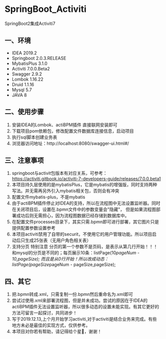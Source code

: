 # SpringBoot_Activiti
SpringBoot2集成Activiti7

## 一、环境 ##
- IDEA 2019.2
- Springboot 2.0.3.RELEASE
- MybatisPlus 3.1.0
- Activiti 7.0.0.Beta2
- Swagger 2.9.2
- Lombok 1.16.22
- Druid 1.1.16
- Mysql 5.7
- JAVA 8

## 二、使用步骤 ##
1. 安装IDEA的Lombok、actiBPM插件 直接联网安装即可
2. 下载项目pom依赖包，修改配置文件数据库连接信息，启动项目
3. 执行sql脚本创建业务表
4. 浏览器访问地址：http://localhost:8080/swagger-ui.html#/

## 三、注意事项 ##
1. springboot与activit包版本有对应关系，可参考：https://activiti.gitbook.io/activiti-7-developers-guide/releases/7.0.0.beta1
2. 本项目持久层使用的是mybatisPlus，它是mybatis的增强版，同时支持两种写法。并无需再另外引入mybatis相关包，否则会有冲突
3. 配置文件mybatis-plus，不是mybatis
4. 由于actiBPM插件停止对IDEA的支持，所以在流程图中无法设置监听器。同时在关闭项目后，设置在.bpmn文件中的参数变量会"隐藏"，
但是如果流程图部署成功后则无需担心，因为流程图数据已经存储到数据库中。
5. 在配置文件processes目录下，其实只需.bpmn即可进行部署，其它图片只是提供配置参数设置参考
6. 本项目activiti禁用了自带的securit，不使用它的用户管理功能。所以项目启动后只生成25张表（无用户角色相关表）
7. 支持分页 特别注意 分页的第一个参数不是页码，是表示从第几行开始！！！ 和mysql的分页是不同的；每页展示10条：listPage(10*pageNum - 10,pageSize); 而且是从0行开始！所以改成动态：listPage(pageSize*pageNum - pageSize,pageSize);

## 四、其它 ##
1. 把.bpmn转成.xml，只需复制一份.bpmn然后重命名为.xml即可
2. 尝试过使用.xml来部署流程图，但是并未成功。尝试的原因在于IDEA的actiBPM插件无法设置监听器，所以很多动态的设置未能实现。有其它更好的方法可留言一起探讨，共同进步！
3. 写于2019.12.13,上个月开始学习activiti,对于activiti是结合业务来完成。有些地方未必是最佳的实现方式，仅供参考。
4. 本项目对你若有帮助，请记得给个星🌟，谢谢！



